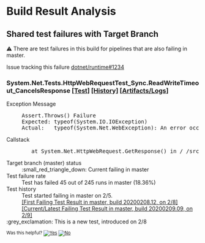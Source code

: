 # Build Result Analysis

## Shared test failures with Target Branch
:warning: There are test failures in this build for pipelines that are also failing in master.

Issue tracking this failure [dotnet/runtime#1234](https://github.com/dotnet/runtime/issues/1234)

### System.Net.Tests.HttpWebRequestTest_Sync.ReadWriteTimeout_CancelsResponse [[Test]](https://dev.azure.com/dnceng/public/_build/results?buildId=975143&view=ms.vss-test-web.build-test-results-tab&runId=30605638&resultId=148065&paneView=debug) [[History]](https://dev.azure.com/dnceng/public/_build/results?buildId=975143&view=ms.vss-test-web.build-test-results-tab&runId=30605638&resultId=148065&paneView=history) [[Artifacts/Logs]](https://dev.azure.com/dnceng/public/_build/results?buildId=975143&view=ms.vss-test-web.build-test-results-tab&runId=30605638&resultId=148065&paneView=dotnet-dnceng.dnceng-build-release-tasks.helix-test-information-tab)
<dl>
<dt>Exception Message<dt>
<dd><pre>Assert.Throws() Failure
Expected: typeof(System.IO.IOException)
Actual:   typeof(System.Net.WebException): An error occurred while sending the request.
</pre></dd>

<dt>Callstack</dt>
<dd><pre>   at System.Net.HttpWebRequest.GetResponse() in /_/src/libraries/System.Net.Requests/src/System/Net/HttpWebRequest.cs:line 1032</pre></dd>
<dt>Target branch (master) status</dt>
<dd>:small_red_triangle_down: Current failing in master
<dt>Test failure rate</dt>
<dd>Test has failed 45 out of 245 runs in master (18.36%)</dd>
<dt>Test history</dt>
<dd>Test started failing in master on 2/5.<br/>
<a href="https://dev.azure.com/dnceng/public/_build/results?buildId=975143&view=ms.vss-test-web.build-test-results-tab&runId=30605638&resultId=148065&paneView=debug) [[History]](https://dev.azure.com/dnceng/public/_build/results?buildId=975143&view=ms.vss-test-web.build-test-results-tab&runId=30605638&resultId=148065&paneView=history) [[Artifacts/Logs]](https://dev.azure.com/dnceng/public/_build/results?buildId=975143&view=ms.vss-test-web.build-test-results-tab&runId=30605638&resultId=148065&paneView=dotnet-dnceng.dnceng-build-release-tasks.helix-test-information-tab">[First Failing Test Result in master, build 20200208.12, on 2/8]</a><br/>
<a href="https://dev.azure.com/dnceng/public/_build/results?buildId=975143&view=ms.vss-test-web.build-test-results-tab&runId=30605638&resultId=148065&paneView=debug) [[History]](https://dev.azure.com/dnceng/public/_build/results?buildId=975143&view=ms.vss-test-web.build-test-results-tab&runId=30605638&resultId=148065&paneView=history) [[Artifacts/Logs]](https://dev.azure.com/dnceng/public/_build/results?buildId=975143&view=ms.vss-test-web.build-test-results-tab&runId=30605638&resultId=148065&paneView=dotnet-dnceng.dnceng-build-release-tasks.helix-test-information-tab">[Current/Latest Failing Test Result in master, build 20200209.09, on 2/9]</a>

<dt>:grey_exclamation: This is a new test, introduced on 2/8</dt>
</dl>


<!-- Begin Generated Content: Doc Feedback -->
<sub>Was this helpful? [![Yes](https://helix.dot.net/f/ip/5?p=Documentation%5CDevWorkflow%5CDesign%5CGitHub-Check-Mockup%5CTest-Failure-In-Target-Branch.md)](https://helix.dot.net/f/p/5?p=Documentation%5CDevWorkflow%5CDesign%5CGitHub-Check-Mockup%5CTest-Failure-In-Target-Branch.md) [![No](https://helix.dot.net/f/in)](https://helix.dot.net/f/n/5?p=Documentation%5CDevWorkflow%5CDesign%5CGitHub-Check-Mockup%5CTest-Failure-In-Target-Branch.md)</sub>
<!-- End Generated Content-->

